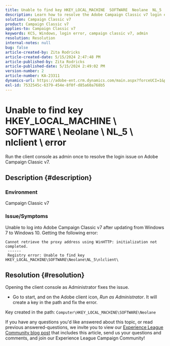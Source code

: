 ```yaml
---
title: Unable to find key HKEY_LOCAL_MACHINE  SOFTWARE  Neolane  NL_5  nlclient  error
description: Learn how to resolve the Adobe Campaign Classic v7 login error after updating from Windows 7 to Windows 10.
solution: Campaign Classic v7
product: Campaign Classic v7
applies-to: Campaign Classic v7
keywords: KCS, Windows, login error, campaign classic v7, admin
resolution: Resolution
internal-notes: null
bug: false
article-created-by: Zita Rodricks
article-created-date: 5/15/2024 2:47:48 PM
article-published-by: Zita Rodricks
article-published-date: 5/15/2024 2:49:02 PM
version-number: 2
article-number: KA-23311
dynamics-url: https://adobe-ent.crm.dynamics.com/main.aspx?forceUCI=1&pagetype=entityrecord&etn=knowledgearticle&id=69400612-ca12-ef11-9f89-6045bd0298d4
exl-id: 7532545c-6379-454e-8f0f-d85a60a768b5
---
```

# Unable to find key HKEY_LOCAL_MACHINE \ SOFTWARE \ Neolane \ NL_5 \ nlclient \ error


Run the client console as admin once to resolve the login issue on Adobe Campaign Classic v7.

## Description {#description}


### Environment

Campaign Classic v7



### Issue/Symptoms

Unable to log into Adobe Campaign Classic v7 after updating from Windows 7 to Windows 10. Getting the following error:


```
Cannot retrieve the proxy address using WinHTTP: initialization not completed.
 ------
 Registry error: Unable to find key HKEY_LOCAL_MACHINE\SOFTWARE\Neolane\NL_5\nlclient\
```



## Resolution {#resolution}


Opening the client console as Administrator fixes the issue.

- Go to start, and on the Adobe client icon, *Run as Administrator*. It will create a key in the path and fix the error.


Key created in the path: `Computer\HKEY_LOCAL_MACHINE\SOFTWARE\Neolane`





If you have any questions you'd like answered about this topic, or read previous answered-questions, we invite you to view our [Experience League Community blog post](https://experienceleaguecommunities.adobe.com/t5/adobe-campaign-classic-blogs/introducing-top-kcs-articles-curated-for-your-troubleshooting/bc-p/672426#M132 "Follow link") that includes this article, send us your questions and comments, and join our Experience League Campaign Community!

